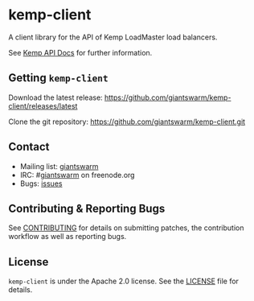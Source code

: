 # kemp-client

A client library for the API of Kemp LoadMaster load balancers.

See [Kemp API Docs](https://kemptechnologies.com/files/support/documentation/KEMP_Restful%20API.pdf) for further information.

## Getting `kemp-client`

Download the latest release: https://github.com/giantswarm/kemp-client/releases/latest

Clone the git repository: https://github.com/giantswarm/kemp-client.git

## Contact

- Mailing list: [giantswarm](https://groups.google.com/forum/!forum/giantswarm)
- IRC: #[giantswarm](irc://irc.freenode.org:6667/#giantswarm) on freenode.org
- Bugs: [issues](https://github.com/giantswarm/kemp-client/issues)

## Contributing & Reporting Bugs

See [CONTRIBUTING](CONTRIBUTING.md) for details on submitting patches, the contribution workflow as well as reporting bugs.

## License

`kemp-client` is under the Apache 2.0 license. See the [LICENSE](LICENSE) file for details.
